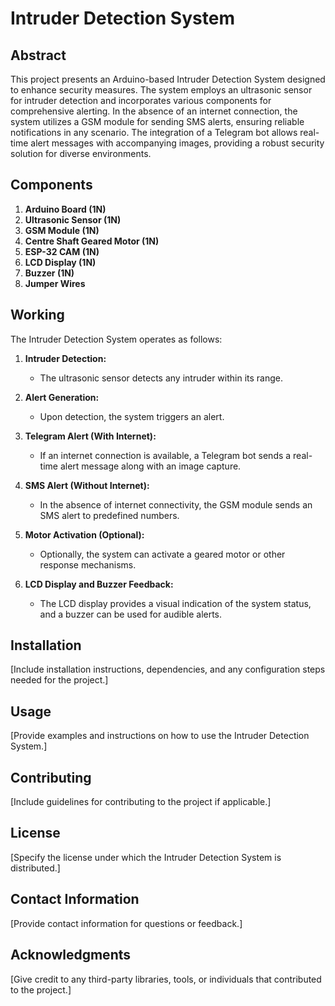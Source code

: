 # Intruder Detection System

## Abstract

This project presents an Arduino-based Intruder Detection System designed to enhance security measures. The system employs an ultrasonic sensor for intruder detection and incorporates various components for comprehensive alerting. In the absence of an internet connection, the system utilizes a GSM module for sending SMS alerts, ensuring reliable notifications in any scenario. The integration of a Telegram bot allows real-time alert messages with accompanying images, providing a robust security solution for diverse environments.

## Components

1. **Arduino Board (1N)**
2. **Ultrasonic Sensor (1N)**
3. **GSM Module (1N)**
4. **Centre Shaft Geared Motor (1N)**
5. **ESP-32 CAM (1N)**
6. **LCD Display (1N)**
7. **Buzzer (1N)**
8. **Jumper Wires**

## Working

The Intruder Detection System operates as follows:

1. **Intruder Detection:**
   - The ultrasonic sensor detects any intruder within its range.

2. **Alert Generation:**
   - Upon detection, the system triggers an alert.

3. **Telegram Alert (With Internet):**
   - If an internet connection is available, a Telegram bot sends a real-time alert message along with an image capture.

4. **SMS Alert (Without Internet):**
   - In the absence of internet connectivity, the GSM module sends an SMS alert to predefined numbers.

5. **Motor Activation (Optional):**
   - Optionally, the system can activate a geared motor or other response mechanisms.

6. **LCD Display and Buzzer Feedback:**
   - The LCD display provides a visual indication of the system status, and a buzzer can be used for audible alerts.

## Installation

[Include installation instructions, dependencies, and any configuration steps needed for the project.]

## Usage

[Provide examples and instructions on how to use the Intruder Detection System.]

## Contributing

[Include guidelines for contributing to the project if applicable.]

## License

[Specify the license under which the Intruder Detection System is distributed.]

## Contact Information

[Provide contact information for questions or feedback.]

## Acknowledgments

[Give credit to any third-party libraries, tools, or individuals that contributed to the project.]
